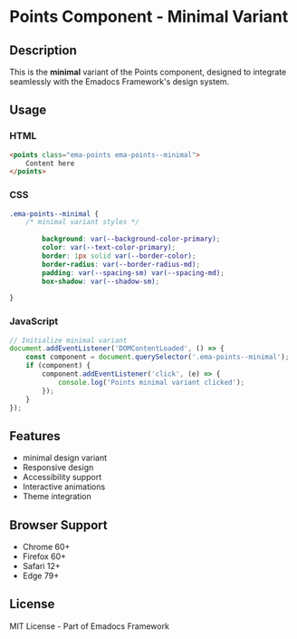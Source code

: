 # Points Component - Minimal Variant

## Description
This is the **minimal** variant of the Points component, designed to integrate seamlessly with the Emadocs Framework's design system.

## Usage

### HTML
```html
<points class="ema-points ema-points--minimal">
    Content here
</points>
```

### CSS
```css
.ema-points--minimal {
    /* minimal variant styles */
    
        background: var(--background-color-primary);
        color: var(--text-color-primary);
        border: 1px solid var(--border-color);
        border-radius: var(--border-radius-md);
        padding: var(--spacing-sm) var(--spacing-md);
        box-shadow: var(--shadow-sm);
    
}
```

### JavaScript
```javascript
// Initialize minimal variant
document.addEventListener('DOMContentLoaded', () => {
    const component = document.querySelector('.ema-points--minimal');
    if (component) {
        component.addEventListener('click', (e) => {
            console.log('Points minimal variant clicked');
        });
    }
});
```

## Features
- minimal design variant
- Responsive design
- Accessibility support
- Interactive animations
- Theme integration

## Browser Support
- Chrome 60+
- Firefox 60+
- Safari 12+
- Edge 79+

## License
MIT License - Part of Emadocs Framework
